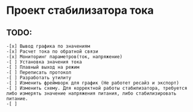 # Проект стабилизатора тока



## TODO:
    -[x] Вывод графика по значениям
    -[x] Расчет тока по обратной связи
    -[x] Мониторинг параметров(ток, напряжение)
    -[ ] Установка значения тока
    -[ ] Плавный выход на режим
    -[ ] Переписать протокол
    -[ ] Разработать утилиту
    -[ ] Изменить фреймворк для график (Не работет ресайз и экспорт)
    -[ ] Изменить схему. Для корректной работы стабилизатора, требуется либо измерять значение напряжения питания, либо стабилизировать питание. 
    -[ ] 
    
